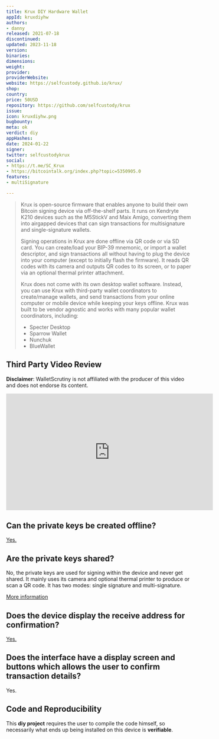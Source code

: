 ```yaml
---
title: Krux DIY Hardware Wallet
appId: kruxdiyhw
authors:
- danny
released: 2021-07-18
discontinued: 
updated: 2023-11-18
version: 
binaries: 
dimensions: 
weight: 
provider: 
providerWebsite: 
website: https://selfcustody.github.io/krux/
shop: 
country: 
price: 50USD
repository: https://github.com/selfcustody/krux
issue: 
icon: kruxdiyhw.png
bugbounty: 
meta: ok
verdict: diy
appHashes: 
date: 2024-01-22
signer: 
twitter: selfcustodykrux
social:
- https://t.me/SC_Krux
- https://bitcointalk.org/index.php?topic=5350905.0
features:
- multiSignature

---
```


> Krux is open-source firmware that enables anyone to build their own Bitcoin signing device via off-the-shelf parts. It runs on Kendryte K210 devices such as the M5StickV and Maix Amigo, converting them into airgapped devices that can sign transactions for multisignature and single-signature wallets.
>
> Signing operations in Krux are done offline via QR code or via SD card. You can create/load your BIP-39 mnemonic, or import a wallet descriptor, and sign transactions all without having to plug the device into your computer (except to initially flash the firmware). It reads QR codes with its camera and outputs QR codes to its screen, or to paper via an optional thermal printer attachment. 
>
> Krux does not come with its own desktop wallet software. Instead, you can use Krux with third-party wallet coordinators to create/manage wallets, and send transactions from your online computer or mobile device while keeping your keys offline. Krux was built to be vendor agnostic and works with many popular wallet coordinators, including:
>
> - Specter Desktop
> - Sparrow Wallet
> - Nunchuk
> - BlueWallet

## Third Party Video Review

**Disclaimer**: WalletScrutiny is not affiliated with the producer of this video and does not endorse its content.  

<iframe width="560" height="315" src="https://www.youtube.com/embed/rsdvmIcucwQ?si=t6Wxe0KEkNLzYL43" title="YouTube video player" frameborder="0" allow="accelerometer; autoplay; clipboard-write; encrypted-media; gyroscope; picture-in-picture; web-share" allowfullscreen></iframe>

## Can the private keys be created offline?

[Yes.](https://selfcustody.github.io/krux/getting-started/usage/generating-a-mnemonic/)

## Are the private keys shared? 

No, the private keys are used for signing within the device and never get shared. It mainly uses its camera and optional thermal printer to produce or scan a QR code.
It has two modes: single signature and multi-signature. 

[More information](https://selfcustody.github.io/krux/getting-started/usage/using-a-single-sig-wallet/#send-coins_1)

## Does the device display the receive address for confirmation?

[Yes.](https://selfcustody.github.io/krux/getting-started/usage/using-a-single-sig-wallet/#send-coins_1)

## Does the interface have a display screen and buttons which allows the user to confirm transaction details?

Yes.

## Code and Reproducibility

This **diy project** requires the user to compile the code himself, so necessarily what ends up being installed on this device is **verifiable**.

